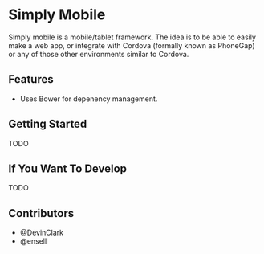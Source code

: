 # Simply Mobile

Simply mobile is a mobile/tablet framework. The idea is to be able to easily make a web app, or integrate with Cordova (formally known as PhoneGap) or any of those other environments similar to Cordova.  

## Features
  * Uses Bower for depenency management.

## Getting Started
TODO  

## If You Want To Develop
TODO

## Contributors
* @DevinClark
* @ensell
